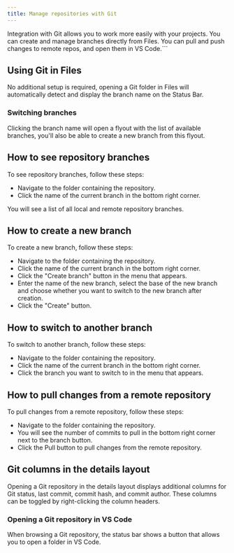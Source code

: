 ```yaml
---
title: Manage repositories with Git
---
```


Integration with Git allows you to work more easily with your projects. You can create and manage branches directly from Files. You can pull and push changes to remote repos, and open them in VS Code.```

## Using Git in Files

No additional setup is required, opening a Git folder in Files will automatically detect and display the branch name on the Status Bar.

### Switching branches

Clicking the branch name will open a flyout with the list of available branches, you'll also be able to create a new branch from this flyout.
## How to see repository branches

To see repository branches, follow these steps:

- Navigate to the folder containing the repository.
- Click the name of the current branch in the bottom right corner.

You will see a list of all local and remote repository branches.

## How to create a new branch

To create a new branch, follow these steps:

- Navigate to the folder containing the repository.
- Click the name of the current branch in the bottom right corner.
- Click the "Create branch" button in the menu that appears.
- Enter the name of the new branch, select the base of the new branch and choose whether you want to switch to the new branch after creation.
- Click the "Create" button.

## How to switch to another branch

To switch to another branch, follow these steps:

- Navigate to the folder containing the repository.
- Click the name of the current branch in the bottom right corner.
- Click the branch you want to switch to in the menu that appears.

## How to pull changes from a remote repository

To pull changes from a remote repository, follow these steps:

- Navigate to the folder containing the repository.
- You will see the number of commits to pull in the bottom right corner next to the branch button.
- Click the Pull button to pull changes from the remote repository.

## Git columns in the details layout

Opening a Git repository in the details layout displays additional columns for Git status, last commit, commit hash, and commit author. These columns can be toggled by right-clicking the column headers.

### Opening a Git repository in VS Code

When browsing a Git repository, the status bar shows a button that allows you to open a folder in VS Code.
